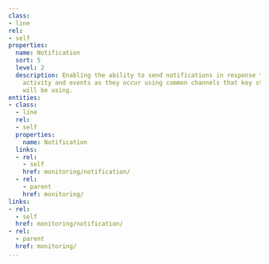 ```yaml
---
class:
- line
rel:
- self
properties:
  name: Notification
  sort: 5
  level: 2
  description: Enabling the ability to send notifications in response to monitoring
    activity and events as they occur using common channels that key stakeholders
    will be using.
entities:
- class:
  - line
  rel:
  - self
  properties:
    name: Notification
  links:
  - rel:
    - self
    href: monitoring/notification/
  - rel:
    - parent
    href: monitoring/
links:
- rel:
  - self
  href: monitoring/notification/
- rel:
  - parent
  href: monitoring/
...
```

